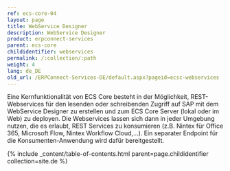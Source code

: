 ```yaml
---
ref: ecs-core-04
layout: page
title: WebService Designer
description: WebService Designer
product: erpconnect-services
parent: ecs-core
childidentifier: webservices
permalink: /:collection/:path
weight: 4
lang: de_DE
old_url: /ERPConnect-Services-DE/default.aspx?pageid=ecsc-webservices
---
```


Eine Kernfunktionalität von ECS Core besteht in der Möglichkeit, REST-Webservices für den lesenden oder schreibenden Zugriff auf SAP mit dem WebService Designer zu erstellen und zum ECS Core Server (lokal oder im Web) zu deployen. Die Webservices lassen sich dann in jeder Umgebung nutzen, die es erlaubt, REST Services zu konsumieren (z.B. Nintex für Office 365, Microsoft Flow, Nintex Workflow Cloud,...).
Ein separater Endpoint für die Konsumenten-Anwendung wird dafür bereitgestellt. 

{% include _content/table-of-contents.html parent=page.childidentifier collection=site.de %}